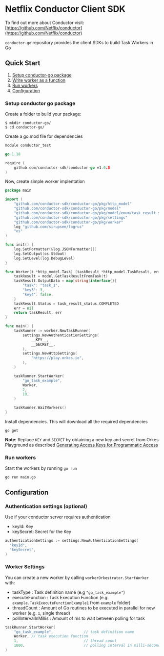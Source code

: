 # Netflix Conductor Client SDK

To find out more about Conductor visit: [https://github.com/Netflix/conductor](https://github.com/Netflix/conductor)

`conductor-go` repository provides the client SDKs to build Task Workers in Go

## Quick Start

1. [Setup conductor-go package](#Setup-conductor-go-package)
1. [Write worker as a function](#Write-worker-as-a-function)
1. [Run workers](#Run-workers)
1. [Configuration](#Configuration)

### Setup conductor go package

Create a folder to build your package:
```shell
$ mkdir conductor-go/
$ cd conductor-go/
```

Create a go.mod file for dependencies
```go
module conductor_test

go 1.18

require (
	github.com/conductor-sdk/conductor-go v1.0.8
)
```

Now, create simple worker implentation
```go
package main

import (
	"github.com/conductor-sdk/conductor-go/pkg/http_model"
	"github.com/conductor-sdk/conductor-go/pkg/model"
	"github.com/conductor-sdk/conductor-go/pkg/model/enum/task_result_status"
	"github.com/conductor-sdk/conductor-go/pkg/settings"
	"github.com/conductor-sdk/conductor-go/pkg/worker"
	log "github.com/sirupsen/logrus"
	"os"
)

func init() {
	log.SetFormatter(&log.JSONFormatter{})
	log.SetOutput(os.Stdout)
	log.SetLevel(log.DebugLevel)
}

func Worker(t *http_model.Task) (taskResult *http_model.TaskResult, err error) {
	taskResult = model.GetTaskResultFromTask(t)
	taskResult.OutputData = map[string]interface{}{
		"task": "task_1",
		"key3": 3,
		"key4": false,
	}
	taskResult.Status = task_result_status.COMPLETED
	err = nil
	return taskResult, err
}

func main() {
	taskRunner := worker.NewTaskRunner(
		settings.NewAuthenticationSettings(
			__KEY__,
			__SECRET__,
		),
		settings.NewHttpSettings(
			"https://play.orkes.io",
		),
	)

	taskRunner.StartWorker(
		"go_task_example",
		Worker,
		2,
		10,
	)

	taskRunner.WaitWorkers()
}

```

Install dependencies.  This will download all the required dependencies 
```shell
go get
```
**Note:**
Replace `KEY` and `SECRET` by obtaining a new key and secret from Orkes Playground as described [Generating Access Keys for Programmatic Access](https://orkes.io/content/docs/getting-started/concepts/access-control#access-keys) 


### Run workers
Start the workers by running `go run`
```shell
go run main.go
```

## Configuration

### Authentication settings (optional)
Use if your conductor server requires authentication
* keyId: Key
* keySecret: Secret for the Key

```go
authenticationSettings := settings.NewAuthenticationSettings(
  "keyId",
  "keySecret",
)
```

### Worker Settings

You can create a new worker by calling `workerOrkestrator.StartWorker` with:
* taskType : Task definition name (e.g `"go_task_example"`)
* executeFunction : Task Execution Function (e.g. `example.TaskExecuteFunctionExample1` from `example` folder)
* threadCount : Amount of Go routines to be executed in parallel for new worker (e.g. `1`, single thread)
* pollIntervalInMillis : Amount of ms to wait between polling for task

```go
taskRunner.StartWorker(
	"go_task_example",              // task definition name
	Worker, // task execution function
	1,                              // thread count
	1000,                           // polling interval in milli-seconds
)
```
